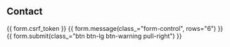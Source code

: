 ## Contact

<form method="POST" action="/hello">
  {{ form.csrf_token }}
  {{ form.message(class_="form-control", rows="6") }}<br>
  {{ form.submit(class_="btn btn-lg btn-warning pull-right") }}
</form>





 